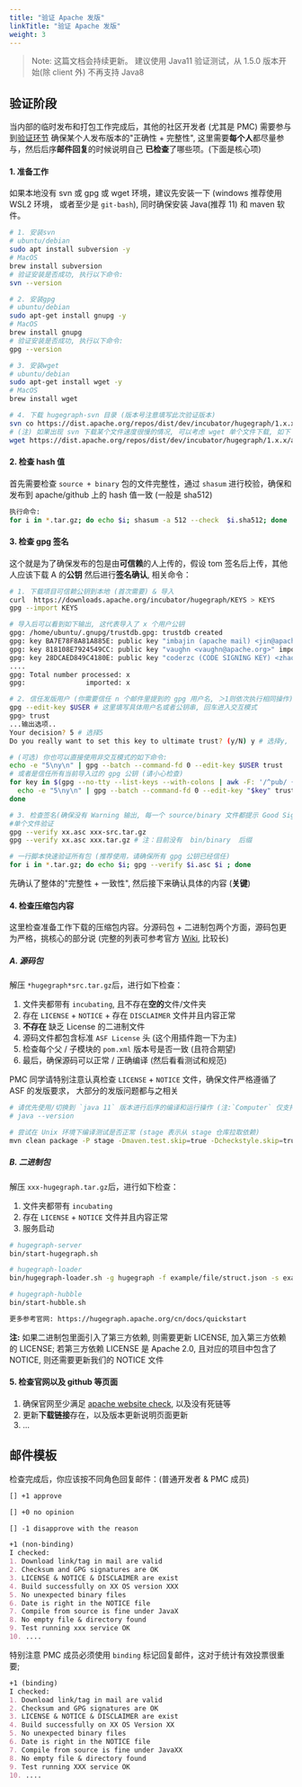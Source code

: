 ```yaml
---
title: "验证 Apache 发版"
linkTitle: "验证 Apache 发版"
weight: 3
---
```


> Note: 这篇文档会持续更新。
> 建议使用 Java11 验证测试，从 1.5.0 版本开始(除 client 外) 不再支持 Java8

## 验证阶段

当内部的临时发布和打包工作完成后，其他的社区开发者 (尤其是 PMC)
需要参与到[验证环节](https://cwiki.apache.org/confluence/display/INCUBATOR/Incubator+Release+Checklist)
确保某个人发布版本的"正确性 + 完整性", 这里需要**每个人**都尽量参与，然后后序**邮件回复**的时候说明自己
**已检查**了哪些项。(下面是核心项)

#### 1. 准备工作

如果本地没有 svn 或 gpg 或 wget 环境，建议先安装一下 (windows 推荐使用 WSL2 环境，
或者至少是 `git-bash`), 同时确保安装 Java(推荐 11) 和 maven 软件。

```bash
# 1. 安装svn
# ubuntu/debian
sudo apt install subversion -y
# MacOS
brew install subversion
# 验证安装是否成功, 执行以下命令:
svn --version

# 2. 安装gpg
# ubuntu/debian
sudo apt-get install gnupg -y
# MacOS
brew install gnupg
# 验证安装是否成功, 执行以下命令:
gpg --version

# 3. 安装wget
# ubuntu/debian
sudo apt-get install wget -y
# MacOS
brew install wget

# 4. 下载 hugegraph-svn 目录 (版本号注意填写此次验证版本)
svn co https://dist.apache.org/repos/dist/dev/incubator/hugegraph/1.x.x/
# (注) 如果出现 svn 下载某个文件速度很慢的情况, 可以考虑 wget 单个文件下载, 如下 (或考虑使用 VPN / 代理)
wget https://dist.apache.org/repos/dist/dev/incubator/hugegraph/1.x.x/apache-hugegraph-toolchain-incubating-1.x.x.tar.gz
```

#### 2. 检查 hash 值

首先需要检查 `source + binary` 包的文件完整性，通过 `shasum` 进行校验，确保和发布到 apache/github 上的
hash 值一致 (一般是 sha512)

```bash
执行命令:
for i in *.tar.gz; do echo $i; shasum -a 512 --check  $i.sha512; done
```

#### 3. 检查 gpg 签名

这个就是为了确保发布的包是由**可信赖**的人上传的，假设 tom 签名后上传，其他人应该下载 A 的**公钥**
然后进行**签名确认**, 相关命令：

```bash
# 1. 下载项目可信赖公钥到本地 (首次需要) & 导入
curl  https://downloads.apache.org/incubator/hugegraph/KEYS > KEYS
gpg --import KEYS

# 导入后可以看到如下输出, 这代表导入了 x 个用户公钥
gpg: /home/ubuntu/.gnupg/trustdb.gpg: trustdb created
gpg: key BA7E78F8A81A885E: public key "imbajin (apache mail) <jin@apache.org>" imported
gpg: key 818108E7924549CC: public key "vaughn <vaughn@apache.org>" imported
gpg: key 28DCAED849C4180E: public key "coderzc (CODE SIGNING KEY) <zhaocong@apache.org>" imported
....
gpg: Total number processed: x
gpg:               imported: x

# 2. 信任发版用户 (你需要信任 n 个邮件里提到的 gpg 用户名, ＞1则依次执行相同操作)
gpg --edit-key $USER # 这里填写具体用户名或者公钥串, 回车进入交互模式
gpg> trust
...输出选项..
Your decision? 5 # 选择5
Do you really want to set this key to ultimate trust? (y/N) y # 选择y, 然后 q 退出信任下一个用户

# (可选) 你也可以直接使用非交互模式的如下命令:
echo -e "5\ny\n" | gpg --batch --command-fd 0 --edit-key $USER trust
# 或者是信任所有当前导入过的 gpg 公钥 (请小心检查)
for key in $(gpg --no-tty --list-keys --with-colons | awk -F: '/^pub/ {print $5}'); do
  echo -e "5\ny\n" | gpg --batch --command-fd 0 --edit-key "$key" trust
done

# 3. 检查签名(确保没有 Warning 输出, 每一个 source/binary 文件都提示 Good Signature)
#单个文件验证
gpg --verify xx.asc xxx-src.tar.gz
gpg --verify xx.asc xxx.tar.gz # 注：目前没有  bin/binary  后缀

# 一行脚本快速验证所有包 (推荐使用，请确保所有 gpg 公钥已经信任)
for i in *.tar.gz; do echo $i; gpg --verify $i.asc $i ; done
```

先确认了整体的"完整性 + 一致性", 然后接下来确认具体的内容 (**关键**)

#### 4. 检查压缩包内容

这里检查准备工作下载的压缩包内容。分源码包 + 二进制包两个方面，源码包更为严格，挑核心的部分说 
(完整的列表可参考官方 [Wiki](https://cwiki.apache.org/confluence/display/INCUBATOR/Incubator+Release+Checklist), 比较长)

##### A. 源码包

解压 `*hugegraph*src.tar.gz`后，进行如下检查：

1. 文件夹都带有 `incubating`, 且不存在**空的**文件/文件夹
2. 存在 `LICENSE` + `NOTICE` + 存在 `DISCLAIMER` 文件并且内容正常
3. **不存在** 缺乏 License 的二进制文件
4. 源码文件都包含标准 `ASF License` 头 (这个用插件跑一下为主)
5. 检查每个父 / 子模块的 `pom.xml` 版本号是否一致 (且符合期望)
6. 最后，确保源码可以正常 / 正确编译 (然后看看测试和规范)

PMC 同学请特别注意认真检查 `LICENSE` + `NOTICE` 文件，确保文件严格遵循了 ASF 的发版要求， 
大部分的发版问题都与之相关

```bash
# 请优先使用/切换到 `java 11` 版本进行后序的编译和运行操作 (注:`Computer` 仅支持 `java >= 11`) 
# java --version

# 尝试在 Unix 环境下编译测试是否正常 (stage 表示从 stage 仓库拉取依赖)
mvn clean package -P stage -Dmaven.test.skip=true -Dcheckstyle.skip=true
```

##### B. 二进制包

解压 `xxx-hugegraph.tar.gz`后，进行如下检查：

1. 文件夹都带有 `incubating`
2. 存在 `LICENSE` + `NOTICE` 文件并且内容正常
3. 服务启动

```bash
# hugegraph-server
bin/start-hugegraph.sh

# hugegraph-loader
bin/hugegraph-loader.sh -g hugegraph -f example/file/struct.json -s example/file/schema.groovy

# hugegraph-hubble
bin/start-hubble.sh

更多参考官网: https://hugegraph.apache.org/cn/docs/quickstart
```

**注:** 如果二进制包里面引入了第三方依赖, 则需要更新 LICENSE, 加入第三方依赖的 LICENSE; 若第三方依赖
LICENSE 是 Apache 2.0, 且对应的项目中包含了 NOTICE, 则还需要更新我们的 NOTICE 文件

#### 5. 检查官网以及 github 等页面

1. 确保官网至少满足 [apache website check](https://whimsy.apache.org/pods/project/hugegraph),
   以及没有死链等
2. 更新**下载链接**存在，以及版本更新说明页面更新
3. ...

## 邮件模板

检查完成后，你应该按不同角色回复邮件：(普通开发者 & PMC 成员)

```markdown
[] +1 approve

[] +0 no opinion

[] -1 disapprove with the reason
```

```markdown
+1 (non-binding)
I checked:
1. Download link/tag in mail are valid
2. Checksum and GPG signatures are OK
3. LICENSE & NOTICE & DISCLAIMER are exist
4. Build successfully on XX OS version XXX
5. No unexpected binary files
6. Date is right in the NOTICE file
7. Compile from source is fine under JavaX
8. No empty file & directory found
9. Test running xxx service OK
10. ....
```

特别注意 PMC 成员必须使用 `binding` 标记回复邮件，这对于统计有效投票很重要;

```markdown
+1 (binding)
I checked:
1. Download link/tag in mail are valid
2. Checksum and GPG signatures are OK
3. LICENSE & NOTICE & DISCLAIMER are exist
4. Build successfully on XX OS Version XX
5. No unexpected binary files
6. Date is right in the NOTICE file
7. Compile from source is fine under JavaXX
8. No empty file & directory found
9. Test running XXX service OK
10. ....
```
